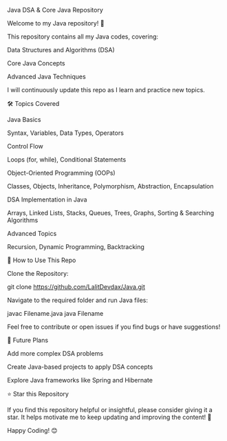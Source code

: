 Java DSA & Core Java Repository

Welcome to my Java repository! 🚀

This repository contains all my Java codes, covering:

Data Structures and Algorithms (DSA)

Core Java Concepts

Advanced Java Techniques

I will continuously update this repo as I learn and practice new topics.

🛠️ Topics Covered

Java Basics

Syntax, Variables, Data Types, Operators

Control Flow

Loops (for, while), Conditional Statements

Object-Oriented Programming (OOPs)

Classes, Objects, Inheritance, Polymorphism, Abstraction, Encapsulation

DSA Implementation in Java

Arrays, Linked Lists, Stacks, Queues, Trees, Graphs, Sorting & Searching Algorithms

Advanced Topics

Recursion, Dynamic Programming, Backtracking

📌 How to Use This Repo

Clone the Repository:

git clone https://github.com/LalitDevdax/Java.git

Navigate to the required folder and run Java files:

javac Filename.java
java Filename

Feel free to contribute or open issues if you find bugs or have suggestions!

🚧 Future Plans

Add more complex DSA problems

Create Java-based projects to apply DSA concepts

Explore Java frameworks like Spring and Hibernate

⭐ Star this Repository

If you find this repository helpful or insightful, please consider giving it a star. It helps motivate me to keep updating and improving the content! 🌟

Happy Coding! 😊

